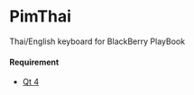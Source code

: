 # PimThai

Thai/English keyboard for BlackBerry PlayBook

#### Requirement
* [Qt 4](https://github.com/iamjay/Qt)
